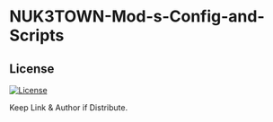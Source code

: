 # NUK3TOWN-Mod-s-Config-and-Scripts

## License

[![License](https://img.shields.io/badge/License-CC%20BY--NC--SA%204.0-yellow.svg?style=flat)](https://creativecommons.org/licenses/by-nc-sa/4.0/)

Keep Link & Author if Distribute.
